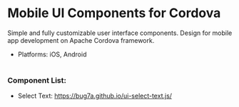 # Mobile UI Components for Cordova
Simple and fully customizable user interface components. Design for mobile app development on Apache Cordova framework.

- Platforms: iOS, Android<br><br>

### Component List:

- Select Text: https://bug7a.github.io/ui-select-text.js/
